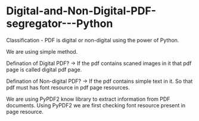 # Digital-and-Non-Digital-PDF-segregator---Python
Classification - PDF is digital or non-digital using the power of Python.

We are using simple method. 

Defination of Digital PDF?
-> If the pdf contains scaned images in it that pdf page is called digital pdf page.

Defination of Non-digital PDF?
-> If the pdf contains simple text in it. So that pdf must has font resource in pdf page resources.

We are using PyPDF2 know library to extract information from PDF documents.
Using PyPDF2 we are first checking font resource present in page resource.
